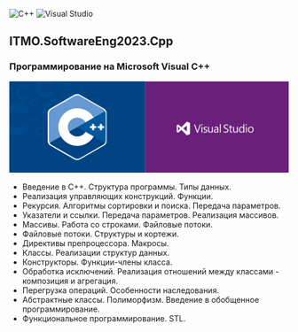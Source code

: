 ![C++](https://img.shields.io/badge/c++-%2300599C.svg?style=for-the-badge&logo=c%2B%2B&logoColor=white)
![Visual Studio](https://img.shields.io/badge/Visual%20Studio-5C2D91.svg?style=for-the-badge&logo=visual-studio&logoColor=white)
## ITMO.SoftwareEng2023.Cpp
### Программирование на Microsoft Visual C++ 

<p align="center">
<img src="images/Cpp.png" alt="drawing" width="550"/>
</p>

  * Введение в С++. Структура программы. Типы данных.
  * Реализация управляющих конструкций. Функции.
  * Рекурсия. Алгоритмы сортировки и поиска. Передача параметров.
  * Указатели и ссылки. Передача параметров. Реализация массивов.
  * Массивы. Работа со строками. Файловые потоки.
  * Файловые потоки. Структуры и кортежи.
  * Директивы препроцессора. Макросы.
  * Классы. Реализации структур данных.
  * Конструкторы. Функции-члены класса.
  * Обработка исключений. Реализация отношений между классами - композиция и агрегация.
  * Перегрузка операций. Особенности наследования.
  * Абстрактные классы. Полиморфизм. Введение в обобщенное программирование.
  * Функциональное программирование. STL.


